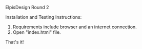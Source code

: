 ElpisDesign Round 2

Installation and Testing Instructions:

1) Requirements include browser and an internet connection.
2) Open "index.html" file.

That's it!

